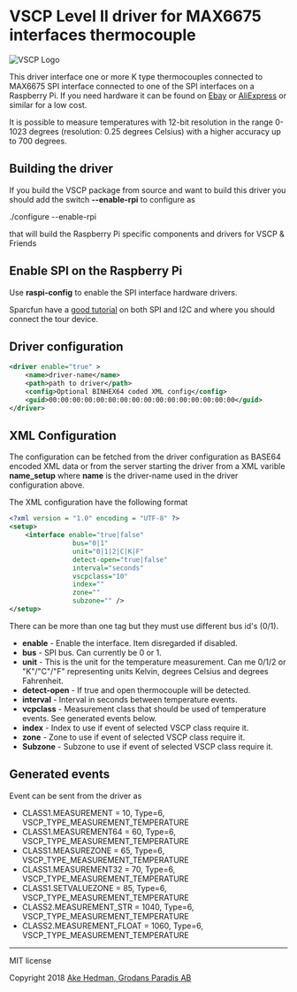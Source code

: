 # VSCP Level II driver for MAX6675 interfaces thermocouple

![VSCP Logo](https://www.vscp.org/images/logo_200.png)

This driver interface one or more K type thermocouples connected to MAX6675 SPI interface connected to one of the SPI interfaces on a Raspberry Pi. If you need hardware it can be found on [Ebay](https://www.ebay.com/itm/NEW-MAX6675-Module-K-Type-Thermocouple-Temperature-Sensor-Arduino-/272321510687) or [AliExpress](https://www.aliexpress.com/item/MAX6675-Module-K-Type-Thermocouple-Thermocouple-Senso-Temperature-Degrees-Module-for-arduino/32841448771.html?spm=2114.search0204.3.1.371980b8u1Rknu&ws_ab_test=searchweb0_0,searchweb201602_1_10065_10068_318_319_10546_317_10548_10696_450_10084_10083_10618_452_535_534_533_10307_10820_532_10303_204_10059_10884_323_10887_100031_320_10103_448_449,searchweb201603_60,ppcSwitch_0_ppcChannel&algo_expid=cf22e2e5-120a-4654-8619-09600ef8612e-0&algo_pvid=cf22e2e5-120a-4654-8619-09600ef8612e&transAbTest=ae803_5) or similar for a low cost. 

It is possible to measure temperatures with 12-bit resolution in the range 0-1023 degrees (resolution: 0.25 degrees Celsius) with a higher accuracy up to 700 degrees.

## Building the driver
If you build the VSCP package from source and want to build this driver you should add the switch **--enable-rpi** to configure as

  ./configure --enable-rpi

 that will build the Raspberry Pi specific components and drivers for VSCP & Friends 

## Enable SPI on the Raspberry Pi
Use **raspi-config** to enable the SPI interface hardware drivers.

Sparcfun have a [good tutorial]((https://learn.sparkfun.com/tutorials/raspberry-pi-spi-and-i2c-tutorial/all)) on both SPI and I2C and where you should connect the tour device.

## Driver configuration

```xml
<driver enable="true" >
    <name>driver-name</name>
    <path>path to driver</path>
    <config>Optional BINHEX64 coded XML config</config>
    <guid>00:00:00:00:00:00:00:00:00:00:00:00:00:00:00:00</guid>
</driver>
```

## XML Configuration

The configuration can be fetched from the driver configuration as BASE64 encoded XML data or from the server starting the driver from a XML varible **name_setup** where **name** is the driver-name used in the driver configuration above.

The XML configuration have the following format

```xml
<?xml version = "1.0" encoding = "UTF-8" ?>
<setup>
    <interface enable="true|false" 
                bus="0|1" 
                unit="0|1|2|C|K|F" 
                detect-open="true|false"
                interval="seconds" 
                vscpclass="10" 
                index="" 
                zone="" 
                subzone="" />
</setup>
```

There can be more than one <interface> tag but they must use different bus id's (0/1).

 * **enable** - Enable the interface. Item disregarded if disabled. 
 * **bus** - SPI bus. Can currently be 0 or 1.
 * **unit** - This is the unit for the temperature measurement. Can me 0/1/2 or "K"/"C"/"F" representing units Kelvin, degrees Celsius and degrees Fahrenheit.
 * **detect-open** - If true and open thermocouple will be detected.
 * **interval** - Interval in seconds between temperature events.
 * **vcpclass** - Measurement class that should be used of temperature events. See generated events below.
 * **index** - Index to use if event of selected VSCP class require it.
 * **zone** - Zone to use if event of selected VSCP class require it.
 * **Subzone** - Subzone to use if event of selected VSCP class require it.

## Generated events

Event can be sent from the driver as

 * CLASS1.MEASUREMENT = 10, Type=6, VSCP_TYPE_MEASUREMENT_TEMPERATURE 
 * CLASS1.MEASUREMENT64 = 60, Type=6, VSCP_TYPE_MEASUREMENT_TEMPERATURE
 * CLASS1.MEASUREZONE = 65, Type=6, VSCP_TYPE_MEASUREMENT_TEMPERATURE
 * CLASS1.MEASUREMENT32 = 70, Type=6, VSCP_TYPE_MEASUREMENT_TEMPERATURE
 * CLASS1.SETVALUEZONE = 85, Type=6, VSCP_TYPE_MEASUREMENT_TEMPERATURE
 * CLASS2.MEASUREMENT_STR = 1040, Type=6, VSCP_TYPE_MEASUREMENT_TEMPERATURE
 * CLASS2.MEASUREMENT_FLOAT = 1060, Type=6, VSCP_TYPE_MEASUREMENT_TEMPERATURE

---

MIT license

Copyright 2018 [Ake Hedman, Grodans Paradis AB](akhe@grodansparadis.com)
